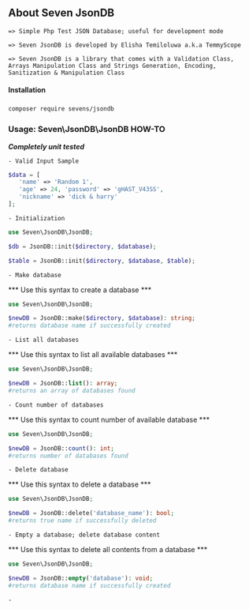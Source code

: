 ## About Seven JsonDB

	=> Simple Php Test JSON Database; useful for development mode

	=> Seven JsonDB is developed by Elisha Temiloluwa a.k.a TemmyScope	

	=> Seven JsonDB is a library that comes with a Validation Class, 
	Arrays Manipulation Class and Strings Generation, Encoding, Sanitization & Manipulation Class


#### Installation
###
```bash
composer require sevens/jsondb
```

### Usage: Seven\JsonDB\JsonDB HOW-TO


***Completely unit tested***

	- Valid Input Sample

```php
$data = [
   'name' => 'Random 1',
   'age' => 24, 'password' => 'gHAST_V43SS',
   'nickname' => 'dick & harry'
];
```

	- Initialization

```php
use Seven\JsonDB\JsonDB;

$db = JsonDB::init($directory, $database);

$table = JsonDB::init($directory, $database, $table);

```

	- Make database

*** Use this syntax to create a database ***

```php
use Seven\JsonDB\JsonDB;

$newDB = JsonDB::make($directory, $database): string;
#returns database name if successfully created
```

	- List all databases

*** Use this syntax to list all available databases ***

```php
use Seven\JsonDB\JsonDB;

$newDB = JsonDB::list(): array;
#returns an array of databases found
```
	- Count number of databases

*** Use this syntax to count number of available database ***

```php
use Seven\JsonDB\JsonDB;

$newDB = JsonDB::count(): int;
#returns number of databases found
```

	- Delete database

*** Use this syntax to delete a database ***

```php
use Seven\JsonDB\JsonDB;

$newDB = JsonDB::delete('database_name'): bool;
#returns true name if successfully deleted
```

	- Empty a database; delete database content

*** Use this syntax to delete all contents from a database ***

```php
use Seven\JsonDB\JsonDB;

$newDB = JsonDB::empty('database'): void;
#returns database name if successfully created
```

	- 











